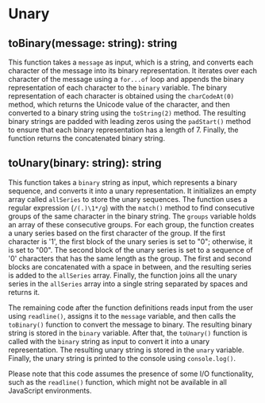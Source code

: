 # Unary

## toBinary(message: string): string
This function takes a `message` as input, which is a string, and converts each character of the message into its binary representation. It iterates over each character of the message using a `for...of` loop and appends the binary representation of each character to the `binary` variable. The binary representation of each character is obtained using the `charCodeAt(0)` method, which returns the Unicode value of the character, and then converted to a binary string using the `toString(2)` method. The resulting binary strings are padded with leading zeros using the `padStart()` method to ensure that each binary representation has a length of 7. Finally, the function returns the concatenated binary string.

## toUnary(binary: string): string
This function takes a `binary` string as input, which represents a binary sequence, and converts it into a unary representation. It initializes an empty array called `allSeries` to store the unary sequences. The function uses a regular expression (`/(.)\1*/g`) with the `match()` method to find consecutive groups of the same character in the binary string. The `groups` variable holds an array of these consecutive groups. For each group, the function creates a unary series based on the first character of the group. If the first character is '1', the first block of the unary series is set to "0"; otherwise, it is set to "00". The second block of the unary series is set to a sequence of '0' characters that has the same length as the group. The first and second blocks are concatenated with a space in between, and the resulting series is added to the `allSeries` array. Finally, the function joins all the unary series in the `allSeries` array into a single string separated by spaces and returns it.

The remaining code after the function definitions reads input from the user using `readline()`, assigns it to the `message` variable, and then calls the `toBinary()` function to convert the message to binary. The resulting binary string is stored in the `binary` variable. After that, the `toUnary()` function is called with the `binary` string as input to convert it into a unary representation. The resulting unary string is stored in the `unary` variable. Finally, the unary string is printed to the console using `console.log()`.

Please note that this code assumes the presence of some I/O functionality, such as the `readline()` function, which might not be available in all JavaScript environments.
